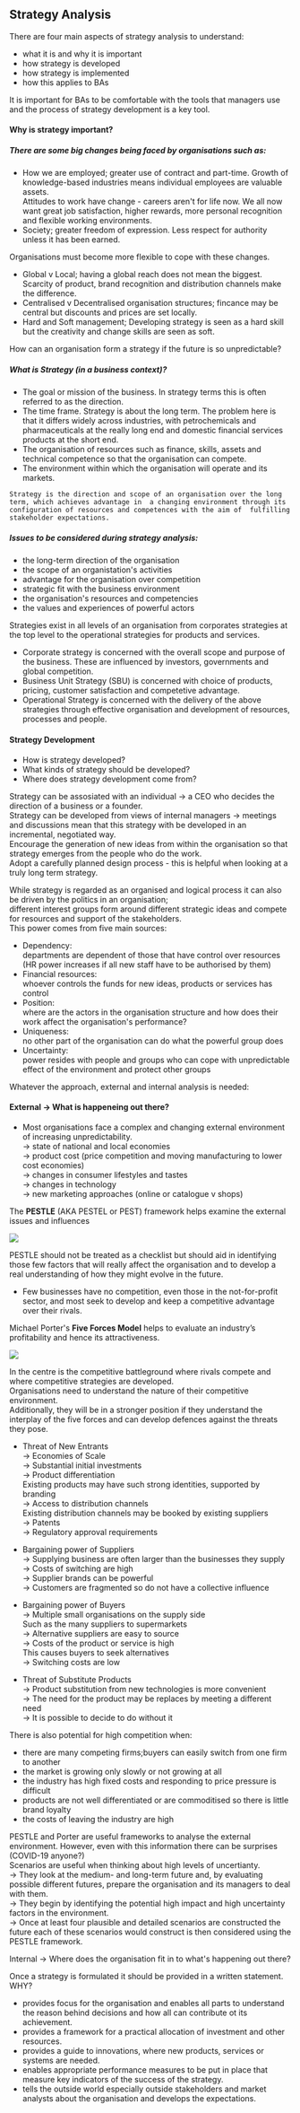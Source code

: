 ## Strategy Analysis  

There are four main aspects of strategy analysis to understand:  
- what it is and why it is important
- how strategy is developed  
- how strategy is implemented  
- how this applies to BAs  

It is important for BAs to be comfortable with the tools that managers use and the process of strategy development is a key tool.  

#### Why is strategy important?  
##### There are some big changes being faced by organisations such as:  
- How we are employed; greater use of contract and part-time. Growth of knowledge-based industries means individual employees are valuable assets.  
Attitudes to work have change - careers aren't for life now. We all now want great job satisfaction, higher rewards, more personal recognition and flexible working environments.  
- Society; greater freedom of expression. Less respect for authority unless it has been earned.  

Organisations must become more flexible to cope with these changes.  

- Global v Local; having a global reach does not mean the biggest. Scarcity of product, brand recognition and distribution channels make the difference.  
- Centralised v Decentralised organisation structures; fincance may be central but discounts and prices are set locally.  
- Hard and Soft management; Developing strategy is seen as a hard skill but the creativity and change skills are seen as soft.  

How can an organisation form a strategy if the future is so unpredictable?  

##### What is Strategy (in a business context)?  
- The goal or mission of the business. In strategy terms this is often referred to as the direction.  
- The time frame. Strategy is about the long term. The problem here is that it differs widely across industries, with petrochemicals and pharmaceuticals at the really long end and domestic financial services products at the short end.  
- The organisation of resources such as finance, skills, assets and technical competence so that the organisation can compete.  
- The environment within which the organisation will operate and its markets.  

`Strategy is the direction and scope of an organisation over the long term, which achieves advantage in 
a changing environment through its configuration of resources and competences with the aim of 
fulfilling stakeholder expectations.`

##### Issues to be considered during strategy analysis:  
- the long-term direction of the organisation  
- the scope of an organistation's activities  
- advantage for the organisation over competition  
- strategic fit with the business environment  
- the organisation's resources and competencies  
- the values and experiences of powerful actors  

Strategies exist in all levels of an organisation from corporates strategies at the top level to the operational strategies for products and services.  
- Corporate strategy is concerned with the overall scope and purpose of the business. These are influenced by investors, governments and global competition.  
- Business Unit Strategy (SBU) is concerned with choice of products, pricing, customer satisfaction and competetive advantage.  
- Operational Strategy is concerned with the delivery of the above strategies through effective organisation and development of resources, processes and people.  

#### Strategy Development  
- How is strategy developed?  
- What kinds of strategy should be developed?  
- Where does strategy development come from?  

Strategy can be assosiated with an individual -> a CEO who decides the direction of a business or a founder.  
Strategy can be developed from views of internal managers -> meetings and discussions mean that this strategy with be developed in an incremental, negotiated way.  
Encourage the generation of new ideas from within the organisation so that strategy emerges from the people who do the work.  
Adopt a carefully planned design process - this is helpful when looking at a truly long term strategy.  

While strategy is regarded as an organised and logical process it can also be driven by the politics in an organisation;  
different interest groups form around different strategic ideas and compete for resources and support of the stakeholders.  
This power comes from five main sources:  
- Dependency:  
departments are dependent of those that have control over resources (HR power increases if all new staff have to be authorised by them)  
- Financial resources:  
whoever controls the funds for new ideas, products or services has control  
- Position:  
where are the actors in the organisation structure and how does their work affect the organisation's performance?  
- Uniqueness:  
no other part of the organisation can do what the powerful group does  
- Uncertainty:  
power resides with people and groups who can cope with unpredictable effect of the environment and protect other groups

Whatever the approach, external and internal analysis is needed:  
#### External -> What is happeneing out there?  
- Most organisations face a complex and changing external environment of increasing unpredictability.  
-> state of national and local economies  
-> product cost (price competition and moving manufacturing to lower cost economies)  
-> changes in consumer lifestyles and tastes  
-> changes in technology  
-> new marketing approaches (online or catalogue v shops)  

The **PESTLE** (AKA PESTEL or PEST) framework helps examine the external issues and influences

<img src="https://i0.wp.com/www.business-to-you.com/wp-content/uploads/2016/09/PESTEL.jpg"><img>

PESTLE should not be treated as a checklist but should aid in identifying those few factors that will really affect the organisation and to develop a real understanding of how they might evolve in the future.  

- Few businesses have no competition, even those in the not-for-profit sector, and most seek to develop and keep a competitive advantage over their rivals.  

Michael Porter's **Five Forces Model** helps to evaluate an industry’s profitability and hence its attractiveness.

<img src="https://i2.wp.com/www.business-to-you.com/wp-content/uploads/2017/04/Five-Forces-Model-Porter.png"><img>

In the centre is the competitive battleground where rivals compete and where competitive strategies are developed.  
Organisations need to understand the nature of their competitive environment.  
Additionally, they will be in a stronger position if they understand the interplay of the five forces and can develop defences against the threats they pose.  

- Threat of New Entrants  
-> Economies of Scale  
-> Substantial initial investments  
-> Product differentiation  
Existing products may have such strong identities, supported by branding  
-> Access to distribution channels  
Existing distribution channels may be booked by existing suppliers  
-> Patents  
-> Regulatory approval requirements  

- Bargaining power of Suppliers  
-> Supplying business are often larger than the businesses they supply  
-> Costs of switching are high  
-> Supplier brands can be powerful  
-> Customers are fragmented so do not have a collective influence  

- Bargaining power of Buyers  
-> Multiple small organisations on the supply side  
Such as the many suppliers to supermarkets  
-> Alternative suppliers are easy to source  
-> Costs of the product or service is high  
This causes buyers to seek alternatives  
-> Switching costs are low  

- Threat of Substitute Products  
-> Product substitution from new technologies is more convenient  
-> The need for the product may be replaces by meeting a different need  
-> It is possible to decide to do without it  

There is also potential for high competition when:  
- there are many competing firms;buyers can easily switch from one firm to another  
- the market is growing only slowly or not growing at all  
- the industry has high fixed costs and responding to price pressure is difficult  
- products are not well differentiated or are commoditised so there is little brand loyalty  
- the costs of leaving the industry are high  

PESTLE and Porter are useful frameworks to analyse the external environment. However, even with this information there can be surprises (COVID-19 anyone?)  
Scenarios are useful when thinking about high levels of uncertianty.  
-> They look at the medium- and long-term future and, by evaluating possible different futures, prepare the organisation and its managers to deal with them.  
-> They begin by identifying the potential high impact and high uncertainty factors in the environment.  
-> Once at least four plausible and detailed scenarios are constructed the future each of these scenarios would construct is then considered using the PESTLE framework.  

Internal -> Where does the organisation fit in to what's happening out there?  

Once a strategy is formulated it should be provided in a written statement.  WHY?  
- provides focus for the organisation and enables all parts to understand the reason behind decisions and how all can contribute ot its achievement.  
- provides a framework for a practical allocation of investment and other resources.  
- provides a guide to innovations, where new products, services or systems are needed.  
- enables appropriate performance measures to be put in place that measure key indicators of the success of the strategy.  
- tells the outside world especially outside stakeholders and market analysts about the organisation and develops the expectations.  

